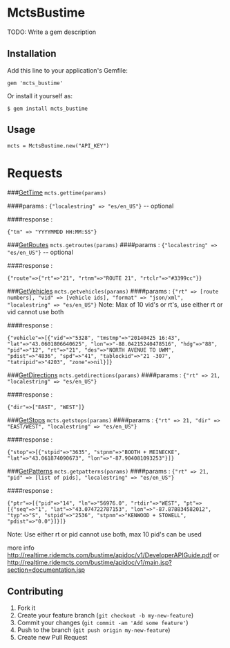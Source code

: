 # MctsBustime

TODO: Write a gem description

## Installation

Add this line to your application's Gemfile:

    gem 'mcts_bustime'

Or install it yourself as:

    $ gem install mcts_bustime

## Usage

    mcts = MctsBustime.new("API_KEY")

# Requests
###[GetTime](http://realtime.ridemcts.com/bustime/apidoc/v1/main.jsp?section=time.jsp)
`mcts.gettime(params)`

####params :
`{"localestring" => "es/en_US"}` -- optional

####response : 

`{"tm" => "YYYYMMDD HH:MM:SS"}`

###[GetRoutes](http://realtime.ridemcts.com/bustime/apidoc/v1/main.jsp?section=time.jsp)
`mcts.getroutes(params)`
####params : 
`{"localestring" => "es/en_US"}` -- optional

####response : 

`{"route"=>{"rt"=>"21", "rtnm"=>"ROUTE 21", "rtclr"=>"#3399cc"}}`

###[GetVehicles](http://realtime.ridemcts.com/bustime/apidoc/v1/main.jsp?section=vehicles.jsp)
`mcts.getvehicles(params)`
####params : 
`{"rt" => [route numbers], "vid" => [vehicle ids], "format" => "json/xml", "localestring" => "es/en_US"}`
Note: Max of 10 vid's or rt's, use either rt or vid cannot use both

####response : 

`{"vehicle"=>[{"vid"=>"5328", "tmstmp"=>"20140425 16:43", "lat"=>"43.0601806640625", "lon"=>"-88.04215240478516", "hdg"=>"88", "pid"=>"12", "rt"=>"21", "des"=>"NORTH AVENUE TO UWM", "pdist"=>"4836", "spd"=>"41", "tablockid"=>"21 -307", "tatripid"=>"4203", "zone"=>nil}]}`

###[GetDirections](http://realtime.ridemcts.com/bustime/apidoc/v1/main.jsp?section=routeDirections.jsp)
`mcts.getdirections(params)`
####params : 
`{"rt" => 21, "localestring" => "es/en_US"}`

####response : 

`{"dir"=>["EAST", "WEST"]} `


###[GetStops](http://realtime.ridemcts.com/bustime/apidoc/v1/main.jsp?section=stops.jsp)
`mcts.getstops(params)`
####params : 
`{"rt" => 21, "dir" => "EAST/WEST", "localestring" => "es/en_US"}`

####response : 

`{"stop"=>[{"stpid"=>"3635", "stpnm"=>"BOOTH + MEINECKE", "lat"=>"43.061874090673", "lon"=>"-87.904081093253"}]}`


###[GetPatterns](http://realtime.ridemcts.com/bustime/apidoc/v1/main.jsp?section=patterns.jsp)
`mcts.getpatterns(params)`
####params : 
`{"rt" => 21, "pid" => [list of pids], "localestring" => "es/en_US"}`

####response : 

`{"ptr"=>[{"pid"=>"14", "ln"=>"56976.0", "rtdir"=>"WEST", "pt"=>[{"seq"=>"1", "lat"=>"43.074722787153", "lon"=>"-87.878834582012", "typ"=>"S", "stpid"=>"2536", "stpnm"=>"KENWOOD + STOWELL", "pdist"=>"0.0"}]}]}`

Note: Use either rt or pid cannot use both, max 10 pid's can be used




more info http://realtime.ridemcts.com/bustime/apidoc/v1/DeveloperAPIGuide.pdf
or http://realtime.ridemcts.com/bustime/apidoc/v1/main.jsp?section=documentation.jsp

## Contributing
1. Fork it
2. Create your feature branch (`git checkout -b my-new-feature`)
3. Commit your changes (`git commit -am 'Add some feature'`)
4. Push to the branch (`git push origin my-new-feature`)
5. Create new Pull Request
